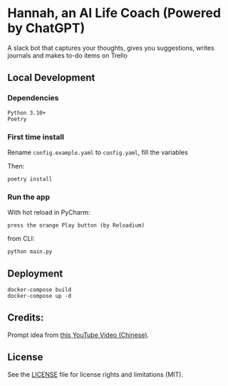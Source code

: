 # Hannah, an AI Life Coach (Powered by ChatGPT)

A slack bot that captures your thoughts, gives you suggestions, writes journals and makes to-do items on Trello

## Local Development

### Dependencies

    Python 3.10+
    Poetry

### First time install

Rename `config.example.yaml` to `config.yaml`, fill the variables

Then:

    poetry install


### Run the app

With hot reload in PyCharm:

    press the orange Play button (by Reloadium)

from CLI:

    python main.py


## Deployment

    docker-compose build
    docker-compose up -d


## Credits:

Prompt idea from [this YouTube Video (Chinese)](https://youtu.be/ZRv0Z-M7NqM).


## License

See the [LICENSE](LICENSE.md) file for license rights and limitations (MIT).
